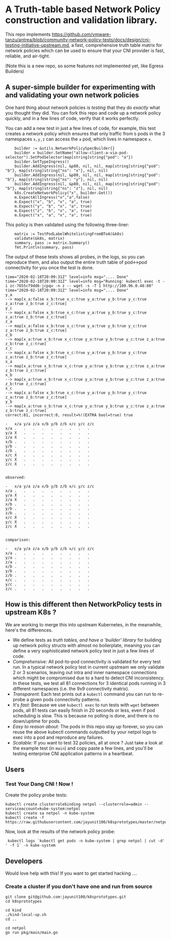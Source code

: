# A Truth-table based Network Policy construction and validation library.

This repo implements https://github.com/vmware-tanzu/antrea/blob/community-network-policy-tests/docs/design/cni-testing-initiative-upstream.md, a fast, comprehensive truth table matrix for network policies which can be used to ensure that your CNI provider is fast, reliable, and air-tight.

(Note this is a new repo, so some features not implemented yet, like Egress Builders)

## A super-simple builder for experimenting with and validating your own network policies

One hard thing about network policies is *testing* that they do *exactly* what you thought they did.  You can fork this repo and code up a network policy quickly, and in a few lines of code, verify that it works perfectly.

You can add a new test in just a few lines of code, for example, this test creates a network policy which ensures that 
only traffic from `b` pods in the 3 namespaces `x,y,z` can access the `a` pod, which lives in namespace `x`.

```
	builder := &utils.NetworkPolicySpecBuilder{}
	builder = builder.SetName("allow-client-a-via-pod-selector").SetPodSelector(map[string]string{"pod": "a"})
	builder.SetTypeIngress()
	builder.AddIngress(nil, &p80, nil, nil, map[string]string{"pod": "b"}, map[string]string{"ns": "x"}, nil, nil)
	builder.AddIngress(nil, &p80, nil, nil, map[string]string{"pod": "b"}, map[string]string{"ns": "y"}, nil, nil)
	builder.AddIngress(nil, &p80, nil, nil, map[string]string{"pod": "b"}, map[string]string{"ns": "z"}, nil, nil)
	k8s.CreateNetworkPolicy("x", builder.Get())
	m.ExpectAllIngress("x","a",false)
	m.Expect("x", "b", "x", "a", true)
	m.Expect("y", "b", "x", "a", true)
	m.Expect("z", "b", "x", "a", true)
	m.Expect("x", "a", "x", "a", true)
```

This policy is then validated using the following three-liner:

```
	matrix := TestPodLabelWhitelistingFromBToA(&k8s)
	validate(&k8s, matrix)
	summary, pass := matrix.Summary()
	fmt.Println(summary, pass)
```

The output of these tests shows all probes, in the logs, so you can reproduce them, and also output the entire truth table of pod<->pod connectivity for you once the test is done. 

```
time="2020-02-18T20:09:31Z" level=info msg=".... Done"
time="2020-02-18T20:09:31Z" level=info msg="Running: kubectl exec -t -i zc-7655cf9dd6-jcpqv -n z -- wget -s -T 1 http://100.96.0.48:80"
time="2020-02-18T20:09:31Z" level=info msg=".... Done"
y_a
--> map[x_a:false x_b:true x_c:true y_a:true y_b:true y_c:true z_a:true z_b:true z_c:true]
y_c
--> map[x_a:false x_b:true x_c:true y_a:true y_b:true y_c:true z_a:true z_b:true z_c:true]
z_a
--> map[x_a:false x_b:true x_c:true y_a:true y_b:true y_c:true z_a:true z_b:true z_c:true]
z_b
--> map[x_a:true x_b:true x_c:true y_a:true y_b:true y_c:true z_a:true z_b:true z_c:true]
z_c
--> map[x_a:false x_b:true x_c:true y_a:true y_b:true y_c:true z_a:true z_b:true z_c:true]
x_a
--> map[x_a:true x_b:true x_c:true y_a:true y_b:true y_c:true z_a:true z_b:true z_c:true]
x_b
--> map[x_a:true x_b:true x_c:true y_a:true y_b:true y_c:true z_a:true z_b:true z_c:true]
x_c
--> map[x_a:false x_b:true x_c:true y_a:true y_b:true y_c:true z_a:true z_b:true z_c:true]
y_b
--> map[x_a:true x_b:true x_c:true y_a:true y_b:true y_c:true z_a:true z_b:true z_c:true]
correct:81, incorrect:0, result=%!(EXTRA bool=true) true

-	x/a	y/a	z/a	x/b	y/b	z/b	x/c	y/c	z/c
x/a	.	.	.	.	.	.	.	.	.
y/a	X	.	.	.	.	.	.	.	.
z/a	X	.	.	.	.	.	.	.	.
x/b	.	.	.	.	.	.	.	.	.
y/b	.	.	.	.	.	.	.	.	.
z/b	.	.	.	.	.	.	.	.	.
x/c	X	.	.	.	.	.	.	.	.
y/c	X	.	.	.	.	.	.	.	.
z/c	X	.	.	.	.	.	.	.	.


observed:

-	x/a	y/a	z/a	x/b	y/b	z/b	x/c	y/c	z/c
x/a	.	.	.	.	.	.	.	.	.
y/a	X	.	.	.	.	.	.	.	.
z/a	X	.	.	.	.	.	.	.	.
x/b	.	.	.	.	.	.	.	.	.
y/b	.	.	.	.	.	.	.	.	.
z/b	.	.	.	.	.	.	.	.	.
x/c	X	.	.	.	.	.	.	.	.
y/c	X	.	.	.	.	.	.	.	.
z/c	X	.	.	.	.	.	.	.	.


comparison:

-	x/a	y/a	z/a	x/b	y/b	z/b	x/c	y/c	z/c
x/a	.	.	.	.	.	.	.	.	.
y/a	.	.	.	.	.	.	.	.	.
z/a	.	.	.	.	.	.	.	.	.
x/b	.	.	.	.	.	.	.	.	.
y/b	.	.	.	.	.	.	.	.	.
z/b	.	.	.	.	.	.	.	.	.
x/c	.	.	.	.	.	.	.	.	.
y/c	.	.	.	.	.	.	.	.	.
z/c	.	.	.	.	.	.	.	.	.

```

## How is this different then NetworkPolicy tests in upstream K8s ?

We are working to merge this into upstream Kubernetes, in the meanwhile, here's the differences.

- We define tests as *truth tables, and have a 'builder' library* for building up network policy structs with almost no boilerplate, meaning you can define a very sophisticated network policy test in just a few lines of code.
- *Comprehensive:* All pod-to-pod connectivity is validated for every test run.  In a typical network policy test in current upstream we only validate 2 or 3 scenarios, leaving out intra and inner namespace connections which might be compromised due to a hard to detect CNI inconsistency.  In these tests, we test all 81 connections for 3 identical pods running in 3 different namespaces (i.e. the 9x9 connectivity matrix).
- *Transparent:* Each test prints out a `kubectl` command you can run to re-probe a given pods connectivity patterns.
- It's *fast:* Because we use `kubectl exec` to run tests with `wget` between pods, all 81 tests can easily finish in 20 seconds or less, even if pod scheduling is slow.  This is because no polling is done, and there is no down/uptime for pods.
- *Easy to reason about:* The pods in this repo stay up forever, so you can reuse the above kubectl commands outputted by your netpol logs to exec into a pod and reproduce any failures.
- *Scalable:* If you want to test 32 policies, all at once ? Just take a look at the example test (in `main`) and copy paste a few lines, and you'll be testing enterprise CNI application patterns in a heartbeat.

## Users

### Test Your Dang CNI !  Now !

Create the policy probe tests:

```
kubectl create clusterrolebinding netpol --clusterrole=admin --serviceaccount=kube-system:netpol
kubectl create sa netpol -n kube-system
kubectl create -f https://raw.githubusercontent.com/jayunit100/k8sprototypes/master/netpol/install.yml
```

Now, look at the results of the network policy probe:

```
 kubectl logs `kubectl get pods -n kube-system | grep netpol | cut -d' ' -f 1` -n kube-system  
```
 
## Developers

Would love help with this!  If you want to get started hacking .... 
 
### Create a cluster if you don't have one and run from source
```
git clone git@github.com:jayunit100/k8sprototypes.git 
cd k8sprototypes

cd kind
./kind-local-up.sh
cd ..

cd netpol
go run pkg/main/main.go
```
